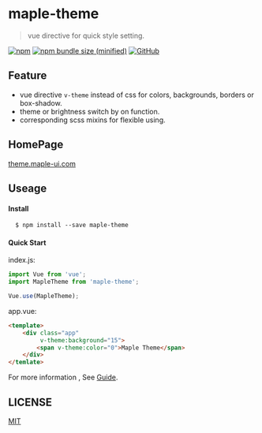 # maple-theme

> vue directive for quick style setting.

[![npm](https://img.shields.io/npm/v/maple-theme.svg?logo=npm)](https://www.npmjs.com/package/maple-theme) [![npm bundle size (minified)](https://img.shields.io/bundlephobia/min/maple-theme.svg)](https://www.npmjs.com/package/maple-theme) [![GitHub](https://img.shields.io/github/license/Fonigle/maple-theme.svg)](https://github.com/Fonigle/maple-theme)

## Feature

-   vue directive `v-theme` instead of css for colors, backgrounds, borders or box-shadow.
-   theme or brightness switch by on function.
-   corresponding scss mixins for flexible using.

## HomePage

[theme.maple-ui.com](http://theme.maple-ui.com)

## Useage

#### Install

```shell
  $ npm install --save maple-theme
```

#### Quick Start

index.js:

```js
import Vue from 'vue';
import MapleTheme from 'maple-theme';

Vue.use(MapleTheme);
```

app.vue:

```html
<template>
    <div class="app"
         v-theme:background="15">
        <span v-theme:color="0">Maple Theme</span>
    </div>
</temlate>
```

For more information , See [Guide](http://theme.maple-ui.com/#/guide).


## LICENSE
[MIT](https://github.com/Fonigle/maple-theme/blob/master/LICENSE)
